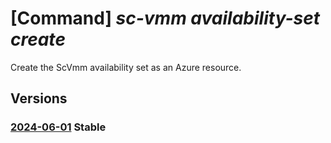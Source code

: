 # [Command] _sc-vmm availability-set create_

Create the ScVmm availability set as an Azure resource.

## Versions

### [2024-06-01](/Resources/mgmt-plane/L3N1YnNjcmlwdGlvbnMve30vcmVzb3VyY2Vncm91cHMve30vcHJvdmlkZXJzL21pY3Jvc29mdC5zY3ZtbS9hdmFpbGFiaWxpdHlzZXRzL3t9/2024-06-01.xml) **Stable**

<!-- mgmt-plane /subscriptions/{}/resourcegroups/{}/providers/microsoft.scvmm/availabilitysets/{} 2024-06-01 -->
